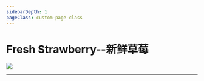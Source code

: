```yaml
---
sidebarDepth: 1
pageClass: custom-page-class
---
```


# Fresh Strawberry--新鲜草莓
<div class="imgb" >
 <img  src="https://yuhuawebsite.oss-cn-hongkong.aliyuncs.com/V-Fr-1.%E6%96%B0%E9%B2%9C%E8%8D%89%E8%8E%93--Fresh%20strawberry.jpg">
</div>
<hr>
<br>
<br>
<br>
<br>
<br>